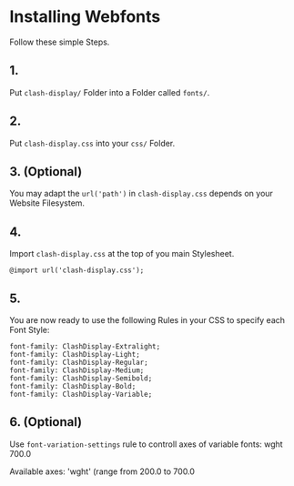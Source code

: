 # Installing Webfonts
Follow these simple Steps.

## 1.
Put `clash-display/` Folder into a Folder called `fonts/`.

## 2.
Put `clash-display.css` into your `css/` Folder.

## 3. (Optional)
You may adapt the `url('path')` in `clash-display.css` depends on your Website Filesystem.

## 4.
Import `clash-display.css` at the top of you main Stylesheet.

```
@import url('clash-display.css');
```

## 5.
You are now ready to use the following Rules in your CSS to specify each Font Style:
```
font-family: ClashDisplay-Extralight;
font-family: ClashDisplay-Light;
font-family: ClashDisplay-Regular;
font-family: ClashDisplay-Medium;
font-family: ClashDisplay-Semibold;
font-family: ClashDisplay-Bold;
font-family: ClashDisplay-Variable;

```
## 6. (Optional)
Use `font-variation-settings` rule to controll axes of variable fonts:
wght 700.0

Available axes:
'wght' (range from 200.0 to 700.0


